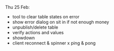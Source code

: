 Thu 25 Feb:

* tool to clear table states on error
* show error dialog on sit in if not enough money
* unpublish/delete table
* verify actions and values
* showdown
* client reconnect & spinner
x ping & pong

